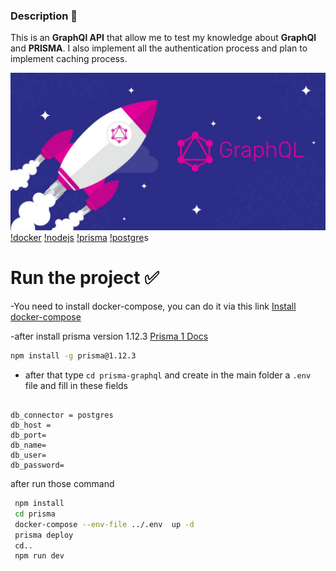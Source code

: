 ### Description 🧩

This is an **GraphQl API** that allow me to test my knowledge about
**GraphQl** and **PRISMA**.
I also implement all the authentication process and plan to implement caching process.

![Made By JoeDaltonGeekVersion](/assets/graphql.jpg)
[!docker](/assets/docker.png) [!nodejs](/assets/nodejs.png) [!prisma](/assets/Prisma.png) [!postgre](/assets//postgre.png)s

# Run the project ✅

-You need to install docker-compose, you can do it via this link [Install docker-compose](https://docs.docker.com/compose/install/)

-after install prisma version 1.12.3 [Prisma 1 Docs](https://v1.prisma.io/docs/1.34)

```sh
npm install -g prisma@1.12.3
```

- after that type `cd prisma-graphql` and create in the main folder a `.env` file and fill in these fields

```env

db_connector = postgres
db_host =
db_port=
db_name=
db_user=
db_password=

```

after run those command

```sh
 npm install
 cd prisma
 docker-compose --env-file ../.env  up -d
 prisma deploy
 cd..
 npm run dev
```
